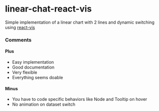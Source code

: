 # linear-chat-react-vis

Simple implementation of a linear chart with 2 lines and dynamic switching using [react-vis](https://uber.github.io/react-vis/)

### Comments

#### Plus
- Easy implementation
- Good documentation
- Very flexible
- Everything seems doable

#### Minus
- You have to code specific behaviors like Node and Tooltip on hover
- No animation on dataset switch
